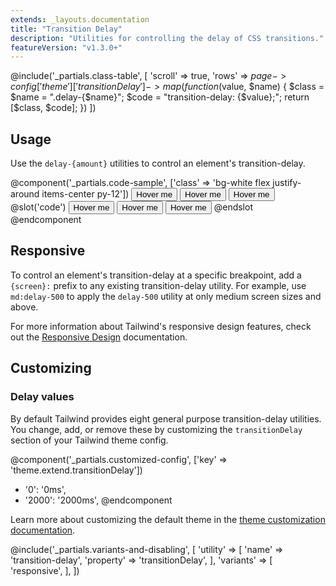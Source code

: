 ```yaml
---
extends: _layouts.documentation
title: "Transition Delay"
description: "Utilities for controlling the delay of CSS transitions."
featureVersion: "v1.3.0+"
---
```


@include('_partials.class-table', [
  'scroll' => true,
  'rows' => $page->config['theme']['transitionDelay']->map(function ($value, $name) {
    $class = $name = ".delay-{$name}";
    $code = "transition-delay: {$value};";
    return [$class, $code];
  })
])

## Usage

Use the `delay-{amount}` utilities to control an element's transition-delay.

@component('_partials.code-sample', ['class' => 'bg-white flex justify-around items-center py-12'])
<button class="transition delay-150 duration-300 ease-in-out transform hover:scale-125 bg-blue-500 text-white font-bold py-2 px-4 rounded">
  Hover me
</button>
<button class="transition delay-300 duration-300 ease-in-out transform hover:scale-125 bg-blue-500 text-white font-bold py-2 px-4 rounded">
  Hover me
</button>
<button class="transition delay-700 duration-300 ease-in-out transform hover:scale-125 bg-blue-500 text-white font-bold py-2 px-4 rounded">
  Hover me
</button>
@slot('code')
<button class="transition delay-150 duration-300 ease-in-out ...">Hover me</button>
<button class="transition delay-300 duration-300 ease-in-out ...">Hover me</button>
<button class="transition delay-700 duration-300 ease-in-out ...">Hover me</button>
@endslot
@endcomponent

## Responsive

To control an element's transition-delay at a specific breakpoint, add a `{screen}:` prefix to any existing transition-delay utility. For example, use `md:delay-500` to apply the `delay-500` utility at only medium screen sizes and above.

For more information about Tailwind's responsive design features, check out the [Responsive Design](/docs/responsive-design) documentation.

## Customizing

### Delay values

By default Tailwind provides eight general purpose transition-delay utilities. You change, add, or remove these by customizing the `transitionDelay` section of your Tailwind theme config.

@component('_partials.customized-config', ['key' => 'theme.extend.transitionDelay'])
+ '0': '0ms',
+ '2000': '2000ms',
@endcomponent

Learn more about customizing the default theme in the [theme customization documentation](/docs/theme#customizing-the-default-theme).

@include('_partials.variants-and-disabling', [
    'utility' => [
        'name' => 'transition-delay',
        'property' => 'transitionDelay',
    ],
    'variants' => [
        'responsive',
    ],
])
